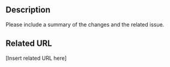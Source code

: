 ## Description

Please include a summary of the changes and the related issue.

## Related URL

[Insert related URL here]
